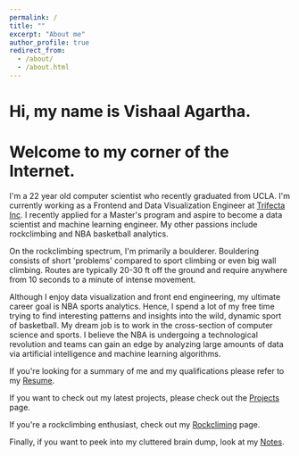 ```yaml
---
permalink: /
title: ""
excerpt: "About me"
author_profile: true
redirect_from: 
  - /about/
  - /about.html
---
```


Hi, my name is Vishaal Agartha. 
===============================

Welcome to my corner of the Internet.
===============================

I'm a 22 year old computer scientist who recently graduated from UCLA. I'm currently working as a Frontend and Data Visualization Engineer at [Trifecta Inc](www.trifecta.com). I recently applied for a Master's program and aspire to become a data scientist and machine learning engineer. My other passions include rockclimbing and NBA basketball analytics. 

On the rockclimbing spectrum, I'm primarily a boulderer. Bouldering consists of short 'problems' compared to sport climbing or even big wall climbing. Routes are typically 20-30 ft off the ground and require anywhere from 10 seconds to a minute of intense movement.

Although I enjoy data visualization and front end engineering, my ultimate career goal is NBA sports analytics. Hence, I spend a lot of my free time trying to find interesting patterns and insights into the wild, dynamic sport of basketball. My dream job is to work in the cross-section of computer science and sports. I believe the NBA is undergoing a technological revolution and teams can gain an edge by analyzing large amounts of data via artificial intelligence and machine learning algorithms.

If you're looking for a summary of me and my qualifications please refer to my [Resume](https://vishaalagartha.github.io/resume).

If you want to check out my latest projects, please check out the [Projects](https://vishaalagartha.github.io/projects) page.

If you're a rockclimbing enthusiast, check out my [Rockcliming](https://vishaalagartha.github.io/rockclimbing) page.

Finally, if you want to peek into my cluttered brain dump, look at my [Notes](https://vishaalagartha.github.io/notes).

